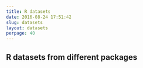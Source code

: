 ```yaml
---
title: R datasets
date: 2016-08-24 17:51:42
slug: datasets
layout: datasets
perpage: 40
---
```


## R datasets from different packages